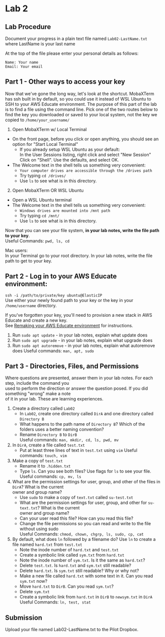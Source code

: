 # Lab 2

## Lab Procedure
Document your progress in a plain text file named `Lab02-LastName.txt`  
where LastName is your last name

At the top of the file please enter your personal details as follows:
```
Name: Your name
Email: Your email

```
## Part 1 - Other ways to access your key
Now that we've gone the long way, let's look at the shortcut.  MobaXTerm has ssh built in by default, so you could use it instead of WSL Ubuntu to SSH to your AWS Educate environment.  The purpose of this part of the lab is to find a file using the command line.  Pick one of the two routes below to find the key you downloaded or saved to your local system, not the key we copied to `/home/your_username/`

1. Open MobaXTerm w/ Local Terminal
* On the front page, before you click or open anything, you should see an option for "Start Local Terminal"
    * If you already setup WSL Ubuntu as your default:  
        In the User Sessions listing, right click and select "New Session"
        Click on "Shell".  Use the defaults, and select OK.
* The Welcome text in the shell tells us something very convenient: 
    * `Your computer drives are accessible through the /drives path`
    * Try typing `cd /drives/`
    * Use `ls` to see what is in this directory.

2. Open MobaXTerm OR WSL Ubuntu
* Open a WSL Ubuntu terminal
* The Welcome text in the shell tells us something very convenient: 
    * `Windows drives are mounted into /mnt path`
    * Try typing `cd /mnt/`
    * Use `ls` to see what is in this directory.

Now that you can see your file system, **in your lab notes, write the file path to your key**.  
Useful Commands: `pwd, ls, cd`

Mac users:  
In your Terminal go to your root directory.  In your lab notes, write the file path to get to your key.


## Part 2 - Log in to your AWS Educate environment:  
`ssh -i /path/to/private/key ubuntu@ElasticIP`  
Use either your newly found path to your key or the key in your `/home/username` directory.

If you've forgotten your key, you'll need to provision a new stack in AWS Educate and create a new key.  
See [Remaking your AWS Educate environment](../../..) for instructions.

1. Run `sudo apt update` - in your lab notes, explain what update does
2. Run `sudo apt upgrade` - in your lab notes, explain what upgrade does
3. Run `sudo apt autoremove` - in your lab notes, explain what autoremove does
Useful commands: `man, apt, sudo`

## Part 3 - Directories, Files, and Permissions
Where questions are presented, answer them in your lab notes.  For each step, include the command you  
used to perform the direction or answer the question posed.  If you did something "wrong" make a note  
of it in your lab.  These are learning experiences.
1. Create a directory called `Lab02`
    * In `Lab02`, create one directory called `DirA` and one directory called `Directory B`
    * What happens to the path name of `Directory B`?  Which of the folders uses a better naming convention?
    * Rename `Directory B` to `DirB`  
    Useful commands: `man, mkdir, cd, ls, pwd, mv`
2. In `DirA`, create a file called `test.txt`
    * Put at least three lines of text in `test.txt` using `vim`
    Useful commands: `touch, vim`
3. Make a copy of `test.txt`
    * Rename it to `.hidden.txt`
    * Type `ls`.  Can you see both files?  Use flags for `ls` to see your file.  
    Useful commands: `cp, mv, ls`
4. What are the permission settings for user, group, and other of the files in `DirA`?  What is the current  
owner and group name?  
    * Use `sudo` to make a copy of `text.txt` called `su-test.txt`
    * What are the permission settings for user, group, and other for `su-text.txt`?  What is the current  
owner and group name?
    * Can your user read this file?  How can you read this file? 
    * Change the file permissions so you can read and write to the file without using sudo  
    Useful Commands: `chmod, chown, chgrp, ls, sudo, cp, cat`
5. By default, what does `ln` followed by a filename do?  Use `ln` to create a file named `hard.txt` from `test.txt`
    * Note the inode number of `hard.txt` and `test.txt`
    * Create a symbolic link called `sym.txt` from `hard.txt`
    * Note the inode number of `sym.txt`.  Is it the same as `hard.txt`?
    * Delete `test.txt`.  Is `hard.txt` and `sym.txt` still readable?
    * Delete `hard.txt`.  Is `sym.txt` still readable?  Why or why not?
    * Make a new file called `hard.txt` with some text in it.  Can you read `sym.txt` now?
    * Move `hard.txt` to `DirB`.  Can you read `sym.txt`?
    * Delete `sym.txt`
    * Create a symbolic link from `hard.txt` in `DirB` to `newsym.txt` in `DirA`  
    Useful Commands: `ln, test, stat`


## Submission
Upload your file named Lab02-LastName.txt to the Pilot Dropbox.